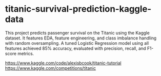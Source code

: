 # titanic-survival-prediction-kaggle-data
This project predicts passenger survival on the Titanic using the Kaggle dataset. It features EDA, feature engineering, and class imbalance handling with random oversampling. A tuned Logistic Regression model using all features achieved 85% accuracy, evaluated with precision, recall, and F1-score metrics.

https://www.kaggle.com/code/alexisbcook/titanic-tutorial
https://www.kaggle.com/competitions/titanic
